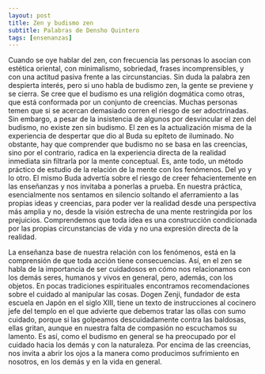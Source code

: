 ```yaml
---
layout: post
title: Zen y budismo zen
subtitle: Palabras de Densho Quintero
tags: [ensenanzas]
---
```

Cuando se oye hablar del zen, con frecuencia las personas lo asocian con estética oriental, con minimalismo, sobriedad, frases incomprensibles, y con una actitud pasiva frente a las circunstancias. Sin duda la palabra zen despierta interés, pero si uno habla de budismo zen, la gente se previene y se cierra. Se cree que el budismo es una religión dogmática como otras, que está conformada por un conjunto de creencias. Muchas personas temen que si se acercan demasiado corren el riesgo de ser adoctrinadas. Sin embargo, a pesar de la insistencia de algunos por desvincular el zen del budismo, no existe zen sin budismo. El zen es la actualización misma de la experiencia de despertar que dio al Buda su epíteto de iluminado. No obstante, hay que comprender que budismo no se basa en las creencias, sino por el contrario, radica en la experiencia directa de la realidad inmediata sin filtrarla por la mente conceptual. Es, ante todo, un método práctico de estudio de la relación de la mente con los fenómenos. Del yo y lo otro. El mismo Buda advertía sobre el riesgo de creer fehacientemente en las enseñanzas y nos invitaba a ponerlas a prueba. En nuestra práctica, esencialmente nos sentamos en silencio soltando el aferramiento a las propias ideas y creencias, para poder ver la realidad desde una perspectiva más amplia y no, desde la visión estrecha de una mente restringida por los prejuicios. Comprendemos que toda idea es una construcción condicionada por las propias circunstancias de vida y no una expresión directa de la realidad.

La enseñanza base de nuestra relación con los fenómenos, está en la comprensión de que toda acción tiene consecuencias. Así, en el zen se habla de la importancia de ser cuidadosos en cómo nos relacionamos con los demás seres, humanos y vivos en general, pero, además, con los objetos. En pocas tradiciones espirituales encontramos recomendaciones sobre el cuidado al manipular las cosas. Dogen Zenji, fundador de esta escuela en Japón en el siglo XIII, tiene un texto de instrucciones al cocinero jefe del templo en el que advierte que debemos tratar las ollas con sumo cuidado, porque si las golpeamos descuidadamente contra las baldosas, ellas gritan, aunque en nuestra falta de compasión no escuchamos su lamento. Es así, como el budismo en general se ha preocupado por el cuidado hacia los demás y con la naturaleza. Por encima de las creencias, nos invita a abrir los ojos a la manera como producimos sufrimiento en nosotros, en los demás y en la vida en general.
